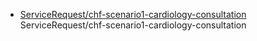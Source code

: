 *   [ServiceRequest/chf-scenario1-cardiology-consultation](ServiceRequest-chf-scenario1-cardiology-consultation.html) ServiceRequest/chf-scenario1-cardiology-consultation